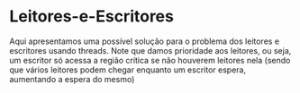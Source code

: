 # Leitores-e-Escritores
Aqui apresentamos uma possível solução para o problema dos leitores e escritores usando threads. Note que damos prioridade aos leitores, ou seja, um escritor só acessa a região crítica se não houverem leitores nela (sendo que vários leitores podem chegar enquanto um escritor espera, aumentando a espera do mesmo)
